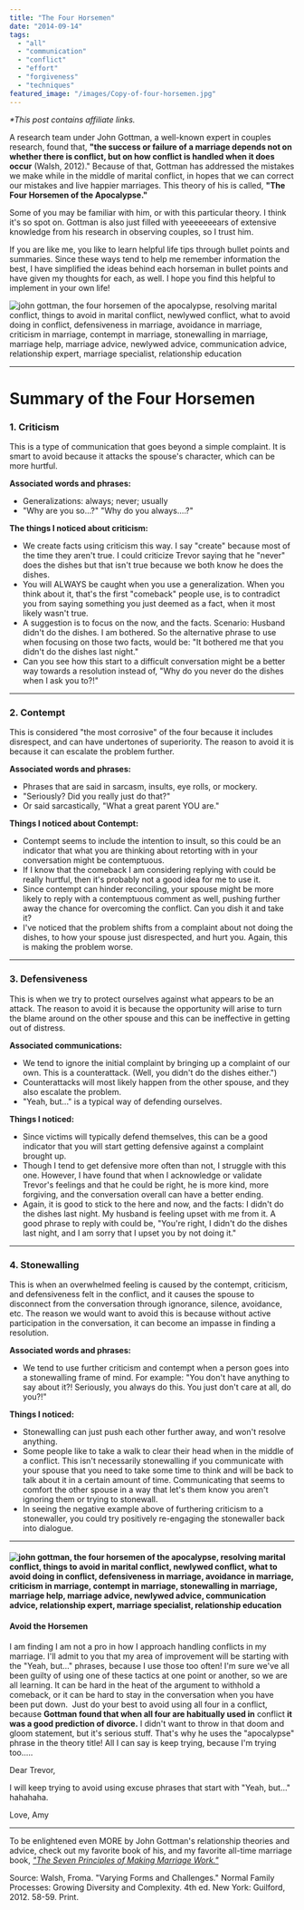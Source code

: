 ```yaml
---
title: "The Four Horsemen"
date: "2014-09-14"
tags:
  - "all"
  - "communication"
  - "conflict"
  - "effort"
  - "forgiveness"
  - "techniques"
featured_image: "/images/Copy-of-four-horsemen.jpg"
---
```


_\*This post contains affiliate links._ 

A research team under John Gottman, a well-known expert in couples research, found that, **"the success or failure of a marriage depends not on whether there is conflict, but on how conflict is handled when it does occur** (Walsh, 2012)." Because of that, Gottman has addressed the mistakes we make while in the middle of marital conflict, in hopes that we can correct our mistakes and live happier marriages. This theory of his is called, **"The Four Horsemen of the Apocalypse."**

Some of you may be familiar with him, or with this particular theory. I think it's so spot on. Gottman is also just filled with yeeeeeeears of extensive knowledge from his research in observing couples, so I trust him.

If you are like me, you like to learn helpful life tips through bullet points and summaries. Since these ways tend to help me remember information the best, I have simplified the ideas behind each horseman in bullet points and have given my thoughts for each, as well. I hope you find this helpful to implement in your own life!

![john gottman, the four horsemen of the apocalypse, resolving marital conflict, things to avoid in marital conflict, newlywed conflict, what to avoid doing in conflict, defensiveness in marriage, avoidance in marriage, criticism in marriage, contempt in marriage, stonewalling in marriage, marriage help, marriage advice, newlywed advice, communication advice, relationship expert, marriage specialist, relationship education](/images/IMG_0256-1.jpg)

* * *

# Summary of the Four Horsemen

### 1\. Criticism

This is a type of communication that goes beyond a simple complaint. It is smart to avoid because it attacks the spouse's character, which can be more hurtful.

**Associated words and phrases:** 

- Generalizations: always; never; usually
- "Why are you so...?" "Why do you always....?"

**The things I noticed about criticism:**

- We create facts using criticism this way. I say "create" because most of the time they aren't true. I could criticize Trevor saying that he "never" does the dishes but that isn't true because we both know he does the dishes.
- You will ALWAYS be caught when you use a generalization. When you think about it, that's the first "comeback" people use, is to contradict you from saying something you just deemed as a fact, when it most likely wasn't true.
- A suggestion is to focus on the now, and the facts. Scenario: Husband didn't do the dishes. I am bothered. So the alternative phrase to use when focusing on those two facts, would be: "It bothered me that you didn't do the dishes last night."
- Can you see how this start to a difficult conversation might be a better way towards a resolution instead of, "Why do you never do the dishes when I ask you to?!"

* * *

### 2\. Contempt

This is considered "the most corrosive" of the four because it includes disrespect, and can have undertones of superiority. The reason to avoid it is because it can escalate the problem further.

**Associated words and phrases:**

- Phrases that are said in sarcasm, insults, eye rolls, or mockery.
- "Seriously? Did you really just do that?"
- Or said sarcastically, "What a great parent YOU are."

**Things I noticed about Contempt:**

- Contempt seems to include the intention to insult, so this could be an indicator that what you are thinking about retorting with in your conversation might be contemptuous.
- If I know that the comeback I am considering replying with could be really hurtful, then it's probably not a good idea for me to use it.
- Since contempt can hinder reconciling, your spouse might be more likely to reply with a contemptuous comment as well, pushing further away the chance for overcoming the conflict. Can you dish it and take it?
- I've noticed that the problem shifts from a complaint about not doing the dishes, to how your spouse just disrespected, and hurt you. Again, this is making the problem worse.

* * *

### 3\. Defensiveness

This is when we try to protect ourselves against what appears to be an attack. The reason to avoid it is because the opportunity will arise to turn the blame around on the other spouse and this can be ineffective in getting out of distress.

**Associated communications:**

- We tend to ignore the initial complaint by bringing up a complaint of our own. This is a counterattack. (Well, you didn't do the dishes either.")
- Counterattacks will most likely happen from the other spouse, and they also escalate the problem.
- "Yeah, but..." is a typical way of defending ourselves.

**Things I noticed:**

- Since victims will typically defend themselves, this can be a good indicator that you will start getting defensive against a complaint brought up.
- Though I tend to get defensive more often than not, I struggle with this one. However, I have found that when I acknowledge or validate Trevor's feelings and that he could be right, he is more kind, more forgiving, and the conversation overall can have a better ending.
- Again, it is good to stick to the here and now, and the facts: I didn't do the dishes last night. My husband is feeling upset with me from it. A good phrase to reply with could be, "You're right, I didn't do the dishes last night, and I am sorry that I upset you by not doing it."

* * *

### 4\. Stonewalling

This is when an overwhelmed feeling is caused by the contempt, criticism, and defensiveness felt in the conflict, and it causes the spouse to disconnect from the conversation through ignorance, silence, avoidance, etc. The reason we would want to avoid this is because without active participation in the conversation, it can become an impasse in finding a resolution.

**Associated words and phrases:**

- We tend to use further criticism and contempt when a person goes into a stonewalling frame of mind. For example: "You don't have anything to say about it?! Seriously, you always do this. You just don't care at all, do you?!"

**Things I noticed:**

- Stonewalling can just push each other further away, and won't resolve anything.
- Some people like to take a walk to clear their head when in the middle of a conflict. This isn't necessarily stonewalling if you communicate with your spouse that you need to take some time to think and will be back to talk about it in a certain amount of time. Communicating that seems to comfort the other spouse in a way that let's them know you aren't ignoring them or trying to stonewall.
- In seeing the negative example above of furthering criticism to a stonewaller, you could try positively re-engaging the stonewaller back into dialogue.

* * *

#### ![john gottman, the four horsemen of the apocalypse, resolving marital conflict, things to avoid in marital conflict, newlywed conflict, what to avoid doing in conflict, defensiveness in marriage, avoidance in marriage, criticism in marriage, contempt in marriage, stonewalling in marriage, marriage help, marriage advice, newlywed advice, communication advice, relationship expert, marriage specialist, relationship education](/images/takahiro-sakamoto-181476.jpg)

#### Avoid the Horsemen

I am finding I am not a pro in how I approach handling conflicts in my marriage. I'll admit to you that my area of improvement will be starting with the "Yeah, but..." phrases, because I use those too often! I'm sure we've all been guilty of using one of these tactics at one point or another, so we are all learning. It can be hard in the heat of the argument to withhold a comeback, or it can be hard to stay in the conversation when you have been put down.  Just do your best to avoid using all four in a conflict, because **Gottman found that when all four are habitually used in** conflict **it was a good prediction of divorce.** I didn't want to throw in that doom and gloom statement, but it's serious stuff. That's why he uses the "apocalypse" phrase in the theory title! All I can say is keep trying, because I'm trying too.....

Dear Trevor,

I will keep trying to avoid using excuse phrases that start with "Yeah, but..." hahahaha.

Love, Amy

* * *

To be enlightened even MORE by John Gottman's relationship theories and advice, check out my favorite book of his, and my favorite all-time marriage book, [_"The Seven Principles of Making Marriage Work."_](https://amzn.to/2vslqi8)

Source: Walsh, Froma. "Varying Forms and Challenges." Normal Family Processes: Growing Diversity and Complexity. 4th ed. New York: Guilford, 2012. 58-59. Print.
